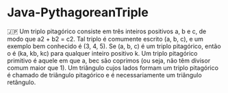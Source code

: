 # Java-PythagoreanTriple
:jp: Um triplo pitagórico consiste em três inteiros positivos a, b e c, de modo que a2 + b2 = c2. Tal triplo é comumente escrito (a, b, c), e um exemplo bem conhecido é (3, 4, 5). Se (a, b, c) é um triplo pitagórico, então o é (ka, kb, kc) para qualquer inteiro positivo k. Um triplo pitagórico primitivo é aquele em que a, bec são coprimos (ou seja, não têm divisor comum maior que 1). Um triângulo cujos lados formam um triplo pitagórico é chamado de triângulo pitagórico e é necessariamente um triângulo retângulo.
